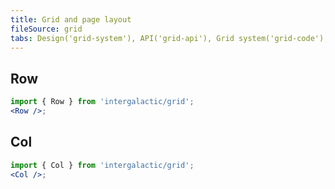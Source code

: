 ```yaml
---
title: Grid and page layout
fileSource: grid
tabs: Design('grid-system'), API('grid-api'), Grid system('grid-code'), Changelog('grid-changelog')
---
```


## Row

```jsx
import { Row } from 'intergalactic/grid';
<Row />;
```

<TypesView type="RowProps" :types={...types} />

## Col

```jsx
import { Col } from 'intergalactic/grid';
<Col />;
```

<TypesView type="ColProps" :types={...types} />

<script setup>import { data as types } from '@types.data.ts'; </script>
